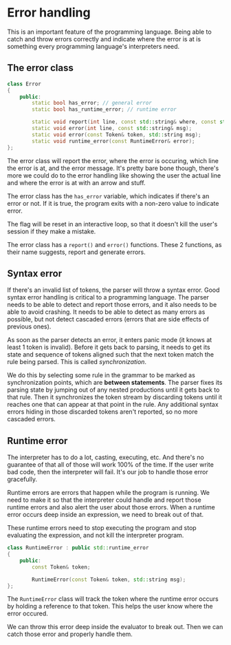 # Error handling

This is an important feature of the programming language. Being able to catch and throw errors correctly and indicate where the error is at is something every programming language's interpreters need.

## The error class

```cpp
class Error
{
    public:
        static bool has_error; // general error
        static bool has_runtime_error; // runtime error

        static void report(int line, const std::string& where, const std::string& msg);
        static void error(int line, const std::string& msg);
        static void error(const Token& token, std::string msg);
        static void runtime_error(const RuntimeError& error);
};
```

The error class will report the error, where the error is occuring, which line the error is at, and the error message. It's pretty bare bone though, there's more we could do to the error handling like showing the user the actual line and where the error is at with an arrow and stuff.

The error class has the `has_error` variable, which indicates if there's an error or not. If it is true, the program exits with a non-zero value to indicate error.

The flag will be reset in an interactive loop, so that it doesn't kill the user's session if they make a mistake.

The error class has a `report()` and `error()` functions. These 2 functions, as their name suggests, report and generate errors.

## Syntax error

If there's an invalid list of tokens, the parser will throw a syntax error. Good syntax error handling is critical to a programming language. The parser needs to be able to detect and report those errors, and it also needs to be able to avoid crashing. It needs to be able to detect as many errors as possible, but not detect cascaded errors (errors that are side effects of previous ones).

As soon as the parser detects an error, it enters panic mode (it knows at least 1 token is invalid). Before it gets back to parsing, it needs to get its state and sequence of tokens aligned such that the next token match the rule being parsed. This is called *synchronization*.

We do this by selecting some rule in the grammar to be marked as synchronization points, which are **between statements**. The parser fixes its parsing state by jumping out of any nested productions until it gets back to that rule. Then it synchronizes the token stream by discarding tokens until it reaches one that can appear at that point in the rule. Any additional syntax errors hiding in those discarded tokens aren't reported, so no more cascaded errors.

## Runtime error

The interpreter has to do a lot, casting, executing, etc. And there's no guarantee of that all of those will work 100% of the time. If the user write bad code, then the interpreter will fail. It's our job to handle those error gracefully.

Runtime errors are errors that happen while the program is running. We need to make it so that the interpreter could handle and report those runtime errors and also alert the user about those errors. When a runtime error occurs deep inside an expression, we need to break out of that.

These runtime errors need to stop executing the program and stop evaluating the expression, and not kill the interpreter program.

```cpp
class RuntimeError : public std::runtime_error
{
    public:
        const Token& token;

        RuntimeError(const Token& token, std::string msg);
};
```

The `RuntimeError` class will track the token where the runtime error occurs by holding a reference to that token. This helps the user know where the error occured.

We can throw this error deep inside the evaluator to break out. Then we can catch those error and properly handle them.
